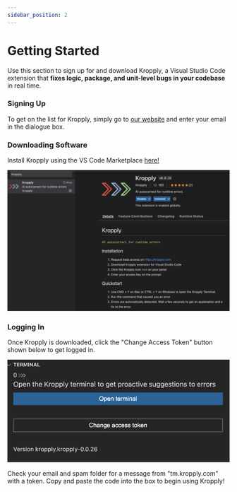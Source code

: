 ```yaml
---
sidebar_position: 2
---
```


# Getting Started

Use this section to sign up for and download Kropply, a Visual Studio Code extension that **fixes logic, package, and unit-level bugs in your codebase** in real time.

### Signing Up
To get on the list for Kropply, simply go to [our website]("https://www.kropply.com") and enter your email in the dialogue box.

### Downloading Software
Install Kropply using the VS Code Marketplace [here!]("https://marketplace.visualstudio.com/items?itemName=kropply.kropply")

![Download Kropply here!](images/DownloadKropply.png)

### Logging In
Once Kropply is downloaded, click the "Change Access Token" button shown below to get logged in.

![Enter Access Token here!](images/AccessToken.png)

Check your email and spam folder for a message from "tm.kropply.com" with a token. Copy and paste the code into the box to begin using Kropply!


<!---
Need to put the email that users get their token from, I wasn't sure which it was.
--->
